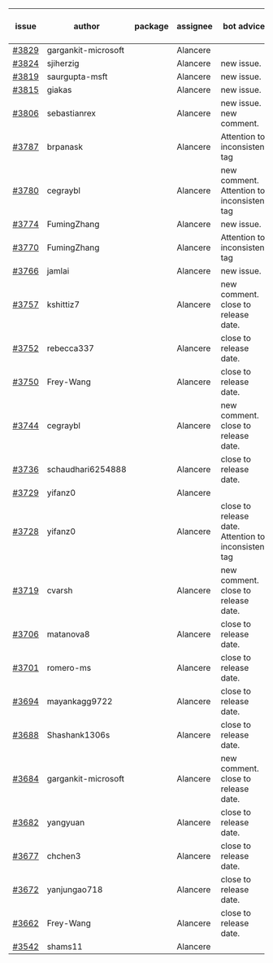 | issue | author | package | assignee | bot advice | created date of issue | target release date | date from target |
| ------ | ------ | ------ | ------ | ------ | ------ | ------ | :-----: |
| [#3829](https://github.com/Azure/sdk-release-request/issues/3829) | gargankit-microsoft |  | Alancere |  | 02-21 | 03-24 |  |
| [#3824](https://github.com/Azure/sdk-release-request/issues/3824) | sjiherzig |  | Alancere | new issue. | 02-17 | 03-24 |  |
| [#3819](https://github.com/Azure/sdk-release-request/issues/3819) | saurgupta-msft |  | Alancere | new issue. | 02-16 | 03-24 |  |
| [#3815](https://github.com/Azure/sdk-release-request/issues/3815) | giakas |  | Alancere | new issue. | 02-16 | 03-24 |  |
| [#3806](https://github.com/Azure/sdk-release-request/issues/3806) | sebastianrex |  | Alancere | new issue. new comment. | 02-15 | 03-24 |  |
| [#3787](https://github.com/Azure/sdk-release-request/issues/3787) | brpanask |  | Alancere | Attention to inconsistent tag | 02-14 | 03-24 |  |
| [#3780](https://github.com/Azure/sdk-release-request/issues/3780) | cegraybl |  | Alancere | new comment. Attention to inconsistent tag | 02-13 | 03-24 |  |
| [#3774](https://github.com/Azure/sdk-release-request/issues/3774) | FumingZhang |  | Alancere | new issue. | 02-13 | 03-24 |  |
| [#3770](https://github.com/Azure/sdk-release-request/issues/3770) | FumingZhang |  | Alancere | Attention to inconsistent tag | 02-13 | 03-24 |  |
| [#3766](https://github.com/Azure/sdk-release-request/issues/3766) | jamlai |  | Alancere | new issue. | 02-10 | 03-24 |  |
| [#3757](https://github.com/Azure/sdk-release-request/issues/3757) | kshittiz7 |  | Alancere | new comment. close to release date.  | 02-09 | 02-24 | 1 |
| [#3752](https://github.com/Azure/sdk-release-request/issues/3752) | rebecca337 |  | Alancere | close to release date.  | 02-09 | 02-24 | 1 |
| [#3750](https://github.com/Azure/sdk-release-request/issues/3750) | Frey-Wang |  | Alancere | close to release date.  | 02-08 | 02-24 | 1 |
| [#3744](https://github.com/Azure/sdk-release-request/issues/3744) | cegraybl |  | Alancere | new comment. close to release date.  | 02-02 | 02-24 | 1 |
| [#3736](https://github.com/Azure/sdk-release-request/issues/3736) | schaudhari6254888 |  | Alancere | close to release date.  | 02-01 | 02-24 | 1 |
| [#3729](https://github.com/Azure/sdk-release-request/issues/3729) | yifanz0 |  | Alancere |  | 02-01 | 03-07 |  |
| [#3728](https://github.com/Azure/sdk-release-request/issues/3728) | yifanz0 |  | Alancere | close to release date.  Attention to inconsistent tag | 02-01 | 02-24 | 1 |
| [#3719](https://github.com/Azure/sdk-release-request/issues/3719) | cvarsh |  | Alancere | new comment. close to release date.  | 02-01 | 02-24 | 1 |
| [#3706](https://github.com/Azure/sdk-release-request/issues/3706) | matanova8 |  | Alancere | close to release date.  | 01-29 | 02-24 | 1 |
| [#3701](https://github.com/Azure/sdk-release-request/issues/3701) | romero-ms |  | Alancere | close to release date.  | 01-24 | 02-24 | 1 |
| [#3694](https://github.com/Azure/sdk-release-request/issues/3694) | mayankagg9722 |  | Alancere | close to release date.  | 01-24 | 02-24 | 1 |
| [#3688](https://github.com/Azure/sdk-release-request/issues/3688) | Shashank1306s |  | Alancere | close to release date.  | 01-24 | 02-24 | 1 |
| [#3684](https://github.com/Azure/sdk-release-request/issues/3684) | gargankit-microsoft |  | Alancere | new comment. close to release date.  | 01-23 | 02-24 | 1 |
| [#3682](https://github.com/Azure/sdk-release-request/issues/3682) | yangyuan |  | Alancere | close to release date.  | 01-22 | 02-24 | 1 |
| [#3677](https://github.com/Azure/sdk-release-request/issues/3677) | chchen3 |  | Alancere | close to release date.  | 01-19 | 02-24 | 1 |
| [#3672](https://github.com/Azure/sdk-release-request/issues/3672) | yanjungao718 |  | Alancere | close to release date.  | 01-18 | 02-24 | 1 |
| [#3662](https://github.com/Azure/sdk-release-request/issues/3662) | Frey-Wang |  | Alancere | close to release date.  | 01-16 | 02-24 | 1 |
| [#3542](https://github.com/Azure/sdk-release-request/issues/3542) | shams11 |  | Alancere |  | 12-07 | 12-23 |  |
